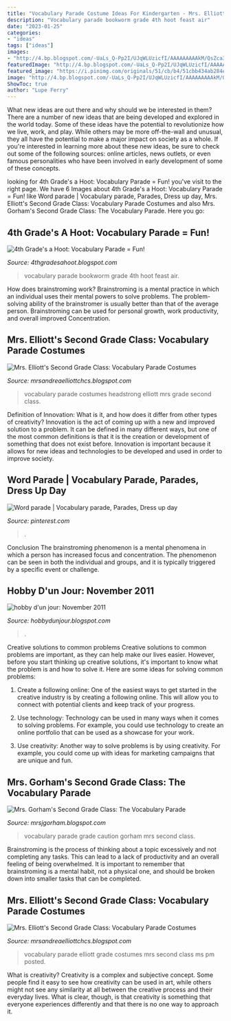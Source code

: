 ```yaml
---
title: "Vocabulary Parade Costume Ideas For Kindergarten - Mrs. Elliott&#039;s Second Grade Class: Vocabulary Parade Costumes"
description: "Vocabulary parade bookworm grade 4th hoot feast air"
date: "2023-01-25"
categories:
- "ideas"
tags: ["ideas"]
images:
- "http://4.bp.blogspot.com/-UaLs_Q-Pp2I/UJqWLUzicfI/AAAAAAAAAkM/QsZca32cXXA/s1600/IMG_3849.JPG"
featuredImage: "http://4.bp.blogspot.com/-UaLs_Q-Pp2I/UJqWLUzicfI/AAAAAAAAAkM/QsZca32cXXA/s1600/IMG_3849.JPG"
featured_image: "https://i.pinimg.com/originals/51/cb/b4/51cbb434ab284e37f7690bbdff94f9c9.jpg"
image: "http://4.bp.blogspot.com/-UaLs_Q-Pp2I/UJqWLUzicfI/AAAAAAAAAkM/QsZca32cXXA/s1600/IMG_3849.JPG"
ShowToc: true
author: "Lupe Ferry"
---
```



What new ideas are out there and why should we be interested in them?
There are a number of new ideas that are being developed and explored in the world today. Some of these ideas have the potential to revolutionize how we live, work, and play. While others may be more off-the-wall and unusual, they all have the potential to make a major impact on society as a whole. If you're interested in learning more about these new ideas, be sure to check out some of the following sources: online articles, news outlets, or even famous personalities who have been involved in early development of some of these concepts.

	

		
looking for 4th Grade&#039;s a Hoot: Vocabulary Parade = Fun! you've visit to the right page. We have 6 Images about 4th Grade&#039;s a Hoot: Vocabulary Parade = Fun! like Word parade | Vocabulary parade, Parades, Dress up day, Mrs. Elliott&#039;s Second Grade Class: Vocabulary Parade Costumes and also Mrs. Gorham&#039;s Second Grade Class: The Vocabulary Parade. Here you go:
		
    
## 4th Grade&#039;s A Hoot: Vocabulary Parade = Fun!

<img loading=lazy src="http://4.bp.blogspot.com/-UaLs_Q-Pp2I/UJqWLUzicfI/AAAAAAAAAkM/QsZca32cXXA/s1600/IMG_3849.JPG" onerror="this.onerror=null;this.src='https://tse4.mm.bing.net/th?id=OIP.L3K_26UDoZEaUkGoYxbC7QHaJ4&amp;pid=15.1';" alt="4th Grade&#039;s a Hoot: Vocabulary Parade = Fun!">

_Source: 4thgradesahoot.blogspot.com_

>vocabulary parade bookworm grade 4th hoot feast air. 

	

How does brainstroming work?
Brainstroming is a mental practice in which an individual uses their mental powers to solve problems. The problem-solving ability of the brainstromer is usually better than that of the average person. Brainstroming can be used for personal growth, work productivity, and overall improved Concentration.

    
## Mrs. Elliott&#039;s Second Grade Class: Vocabulary Parade Costumes

<img loading=lazy src="https://1.bp.blogspot.com/-nMNs47FarlA/T6M4bnZpIuI/AAAAAAAAAec/2-b_K26E-mA/s640/headstrong.JPG" onerror="this.onerror=null;this.src='https://tse4.mm.bing.net/th?id=OIP.RJL9eCV7MHELM5cOboH3YQHaJ4&amp;pid=15.1';" alt="Mrs. Elliott&#039;s Second Grade Class: Vocabulary Parade Costumes">

_Source: mrsandreaelliottchcs.blogspot.com_

>vocabulary parade costumes headstrong elliott mrs grade second class. 

	

Definition of Innovation: What is it, and how does it differ from other types of creativity?
Innovation is the act of coming up with a new and improved solution to a problem. It can be defined in many different ways, but one of the most common definitions is that it is the creation or development of something that does not exist before. Innovation is important because it allows for new ideas and technologies to be developed and used in order to improve society.

    
## Word Parade | Vocabulary Parade, Parades, Dress Up Day

<img loading=lazy src="https://i.pinimg.com/originals/51/cb/b4/51cbb434ab284e37f7690bbdff94f9c9.jpg" onerror="this.onerror=null;this.src='https://tse1.mm.bing.net/th?id=OIP.sMTeALpcBfv8jtT1VG0ACgHaJ4&amp;pid=15.1';" alt="Word parade | Vocabulary parade, Parades, Dress up day">

_Source: pinterest.com_

>. 

	

Conclusion
The brainstroming phenomenon is a mental phenomena in which a person has increased focus and concentration. The phenomenon can be seen in both the individual and groups, and it is typically triggered by a specific event or challenge.

    
## Hobby D&#039;un Jour: November 2011

<img loading=lazy src="https://4.bp.blogspot.com/-DBLXrgpAB8s/TruqZQDDiNI/AAAAAAAAAfE/IfVmOJN9meU/s1600/pencil+005.JPG" onerror="this.onerror=null;this.src='https://tse3.mm.bing.net/th?id=OIP.pezYMcEIEPJH_cpDNtt83QHaLI&amp;pid=15.1';" alt="hobby d&#039;un jour: November 2011">

_Source: hobbydunjour.blogspot.com_

>. 

	

Creative solutions to common problems
Creative solutions to common problems are important, as they can help make our lives easier. However, before you start thinking up creative solutions, it's important to know what the problem is and how to solve it. Here are some ideas for solving common problems:
1. Create a following online: One of the easiest ways to get started in the creative industry is by creating a following online. This will allow you to connect with potential clients and keep track of your progress.

2. Use technology: Technology can be used in many ways when it comes to solving problems. For example, you could use technology to create an online portfolio that can be used as a showcase for your work.

3. Use creativity: Another way to solve problems is by using creativity. For example, you could come up with ideas for marketing campaigns that are unique and fun.

    
## Mrs. Gorham&#039;s Second Grade Class: The Vocabulary Parade

<img loading=lazy src="http://2.bp.blogspot.com/_iX_swK1ZIHc/R1DJeXlmbYI/AAAAAAAAAIg/rqaikICM-gw/s1600-R/DSCF5973.JPG" onerror="this.onerror=null;this.src='https://tse4.mm.bing.net/th?id=OIP.OlyT6nqc_ONaNr9EZ4-2MQHaFj&amp;pid=15.1';" alt="Mrs. Gorham&#039;s Second Grade Class: The Vocabulary Parade">

_Source: mrsjgorham.blogspot.com_

>vocabulary parade grade caution gorham mrs second class. 

	

Brainstroming is the process of thinking about a topic excessively and not completing any tasks. This can lead to a lack of productivity and an overall feeling of being overwhelmed. It is important to remember that brainstroming is a mental habit, not a physical one, and should be broken down into smaller tasks that can be completed.

    
## Mrs. Elliott&#039;s Second Grade Class: Vocabulary Parade Costumes

<img loading=lazy src="https://1.bp.blogspot.com/-8n4hPsS9SDA/T6M4pOP03hI/AAAAAAAAAfM/iAqeJVJwESg/s1600/tyler.JPG" onerror="this.onerror=null;this.src='https://tse4.mm.bing.net/th?id=OIP.jz0lAe8PyVD2r-6jfkq9VAHaJ4&amp;pid=15.1';" alt="Mrs. Elliott&#039;s Second Grade Class: Vocabulary Parade Costumes">

_Source: mrsandreaelliottchcs.blogspot.com_

>vocabulary parade elliott grade costumes mrs second class ms pm posted. 

	

What is creativity?
Creativity is a complex and subjective concept. Some people find it easy to see how creativity can be used in art, while others might not see any similarity at all between the creative process and their everyday lives. What is clear, though, is that creativity is something that everyone experiences differently and that there is no one way to approach it.

